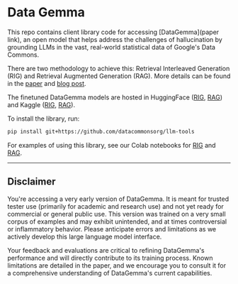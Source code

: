 # Data Gemma

This repo contains client library code for accessing [DataGemma](paper link), an
open model that helps address the challenges of hallucination by grounding LLMs
in the vast, real-world statistical data of Google's Data Commons.

There are two methodology to achieve this: Retrieval Interleaved Generation
(RIG) and Retrieval Augmented Generation (RAG). More details can be found in the
[paper](link) and [blog post](link).

The finetuned DataGemma models are hosted in HuggingFace
([RIG](https://huggingface.co/google/datagemma-rig-27b-it),
[RAG](https://huggingface.co/google/datagemma-rag-27b-it)) and Kaggle
([RIG](https://www.kaggle.com/models/google/datagemma-rig),
[RAG](https://www.kaggle.com/models/google/datagemma-rag)).

To install the library, run:

```bash
pip install git+https://github.com/datacommonsorg/llm-tools
```

For examples of using this library, see our Colab notebooks for [RIG](https://github.com/datacommonsorg/llm-tools/blob/main/notebooks/data_gemma_rig.ipynb)
and
[RAG](https://github.com/datacommonsorg/llm-tools/blob/main/notebooks/data_gemma_rag.ipynb).

----------
Disclaimer
----------
You're accessing a very early version of DataGemma. It is meant for trusted tester use (primarily for academic and research use) and not yet ready for commercial or general public use. This version was trained on a very small corpus of examples and may exhibit unintended, and at times controversial or inflammatory behavior. Please anticipate errors and limitations as we actively develop this large language model interface.

Your feedback and evaluations are critical to refining DataGemma's performance and will directly contribute to its training process. Known limitations are detailed in the paper, and we encourage you to consult it for a comprehensive understanding of DataGemma's current capabilities.
